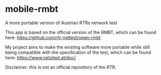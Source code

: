 # mobile-rmbt
A more portable version of Austrian RTRs network test

This app is based on the official version of the RMBT, which can be found here: https://github.com/rtr-nettest/open-rmbt

My project aims to make the existing software more portable while still being compatible with the specification of the test, which can be found here:
https://www.netztest.at/doc/

Disclaimer: this is not an official repository of the RTR.
